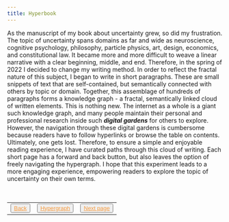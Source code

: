 ```yaml
---
title: Hyperbook
---
```

As the manuscript of my book about uncertainty grew, so did my frustration. The topic of uncertainty spans domains as far and wide as neuroscience, cognitive psychology, philosophy, particle physics, art, design, economics, and constitutional law. It became more and more difficult to weave a linear narrative with a clear beginning, middle, and end. Therefore, in the spring of 2022 I decided to change my writing method. In order to reflect the fractal nature of this subject, I began to write in short paragraphs. These are small snippets of text that are self-contained, but semantically connected with others by topic or domain. Together, this assemblage of hundreds of paragraphs forms a knowledge graph - a fractal, semantically linked cloud of written elements. This is nothing new. The internet as a whole is a giant such knowledge  graph, and many people maintain their personal and professional research inside such ***digital gardens*** for others to explore. However, the navigation through these digital gardens is cumbersome because readers have to follow hyperlinks or browse the table on contents. Ultimately, one gets lost. Therefore, to ensure a simple and enjoyable reading experience, I have curated paths through this cloud of writing. Each short page has a forward and back button, but also leaves the option of freely navigating the hypergraph. I hope that this experiment leads to a more engaging experience, empowering readers to explore the topic of uncertainty on their own terms.

<table> 
  <tr>  
    <td><button type="button"><a href="/on-uncertainty" style="color: #f5993d">Back</a></button></td>  
    <td><button type="button"><a href="/hypergraph" style="color: #f5993d">Hypergraph</a></button></td>   
    <td><button type="button"><a href="/the-beast" style="color: #f5993d">Next page</a></button> </td>  
  </tr>   
</table>